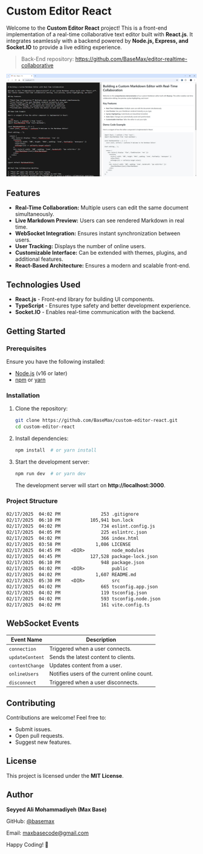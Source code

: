 # Custom Editor React

Welcome to the **Custom Editor React** project! This is a front-end implementation of a real-time collaborative text editor built with **React.js**. It integrates seamlessly with a backend powered by **Node.js, Express, and Socket.IO** to provide a live editing experience.

> Back-End repository: https://github.com/BaseMax/editor-realtime-collaborative

![Custom Editor React](demo.jpg)

## Features

- **Real-Time Collaboration:** Multiple users can edit the same document simultaneously.
- **Live Markdown Preview:** Users can see rendered Markdown in real time.
- **WebSocket Integration:** Ensures instant synchronization between users.
- **User Tracking:** Displays the number of online users.
- **Customizable Interface:** Can be extended with themes, plugins, and additional features.
- **React-Based Architecture:** Ensures a modern and scalable front-end.

## Technologies Used

- **React.js** - Front-end library for building UI components.
- **TypeScript** - Ensures type safety and better development experience.
- **Socket.IO** - Enables real-time communication with the backend.

## Getting Started

### Prerequisites

Ensure you have the following installed:

- [Node.js](https://nodejs.org/) (v16 or later)
- [npm](https://www.npmjs.com/) or [yarn](https://yarnpkg.com/)

### Installation

1. Clone the repository:
   ```sh
   git clone https://github.com/BaseMax/custom-editor-react.git
   cd custom-editor-react
   ```

2. Install dependencies:
   ```sh
   npm install  # or yarn install
   ```

3. Start the development server:
   ```sh
   npm run dev  # or yarn dev
   ```

   The development server will start on **http://localhost:3000**.

### Project Structure

```
02/17/2025  04:02 PM               253 .gitignore
02/17/2025  06:10 PM           105,941 bun.lock
02/17/2025  04:02 PM               734 eslint.config.js
02/17/2025  04:05 PM               225 eslintrc.json
02/17/2025  04:02 PM               366 index.html
02/17/2025  03:58 PM             1,086 LICENSE
02/17/2025  04:45 PM    <DIR>          node_modules
02/17/2025  04:45 PM           127,528 package-lock.json
02/17/2025  06:10 PM               948 package.json
02/17/2025  04:02 PM    <DIR>          public
02/17/2025  04:02 PM             1,607 README.md
02/17/2025  05:30 PM    <DIR>          src
02/17/2025  04:02 PM               665 tsconfig.app.json
02/17/2025  04:02 PM               119 tsconfig.json
02/17/2025  04:02 PM               593 tsconfig.node.json
02/17/2025  04:02 PM               161 vite.config.ts
```

## WebSocket Events

| Event Name       | Description |
|-----------------|-------------|
| `connection`    | Triggered when a user connects. |
| `updateContent` | Sends the latest content to clients. |
| `contentChange` | Updates content from a user. |
| `onlineUsers`   | Notifies users of the current online count. |
| `disconnect`    | Triggered when a user disconnects. |

## Contributing

Contributions are welcome! Feel free to:

- Submit issues.
- Open pull requests.
- Suggest new features.

## License

This project is licensed under the **MIT License**.

## Author

**Seyyed Ali Mohammadiyeh (Max Base)**  

GitHub: [@basemax](https://github.com/BaseMax)  

Email: maxbasecode@gmail.com

Happy Coding! 🚀
